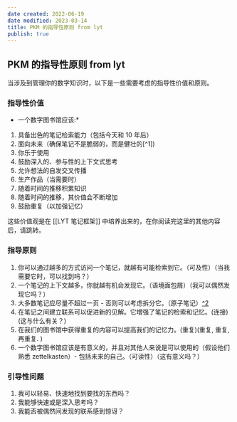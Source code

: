 ```yaml
---
date created: 2022-06-19
date modified: 2023-03-14
title: PKM 的指导性原则 from lyt
publish: true
---
```


## PKM 的指导性原则 from lyt

当涉及到管理你的数字知识时，以下是一些需要考虑的指导性价值和原则。

### 指导性价值

- 一个数字图书馆应该:*

1. 具备出色的笔记检索能力（包括今天和 10 年后）
2. 面向未来（确保笔记不是脆弱的，而是健壮的[^1])
3. 你乐于使用
5. 鼓励深入的、参与性的上下文式思考
6. 允许想法的自发交叉传播
7. 生产作品（当需要时）
8. 随着时间的推移积累知识
9. 随着时间的推移，其价值会不断增加
10. 鼓励重复（以加强记忆）

这些价值观是在 [[LYT 笔记框架]] 中培养出来的，在你阅读完这里的其他内容后，请跳转。

### 指导原则

1. 你可以通过越多的方式访问一个笔记，就越有可能检索到它。（可及性）（当我需要它时，可以找到吗？）
2. 一个笔记的上下文越多，你就越有机会发现它。（语境面包屑）（我可以偶然发现它吗？）
3. 大多数笔记应尽量不超过一页 - 否则可以考虑拆分它。（原子笔记）[^2](这是一个可靠的想法，我可以随着时间的推移进行补充？)
4. 在笔记之间建立联系可以促进新的见解。它增强了笔记的检索和记忆。(连接) (这与什么有关？)
5. 在我们的图书馆中获得重复的内容可以提高我们的记忆力。(重复)(重复, 重复, 再重复. )
6. 一个数字图书馆应该是有意义的，并且对其他人来说是可以使用的（假设他们熟悉 zettelkasten）- 包括未来的自己。（可读性）（这有意义吗？）

### 引导性问题

1. 我可以轻易、快速地找到要找的东西吗？
2. 我能够快速或是深入思考吗？
3. 我能否被偶然间发现的联系感到惊讶？